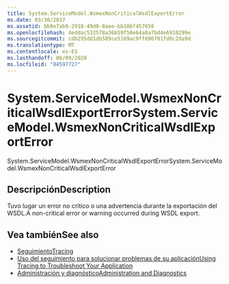 ```yaml
---
title: System.ServiceModel.WsmexNonCriticalWsdlExportError
ms.date: 03/30/2017
ms.assetid: bb0e7ab9-2918-49d8-8aee-bb186f457658
ms.openlocfilehash: 4eddac532578a36b59f50e64a8a7bd4e6910299e
ms.sourcegitcommit: cdb295dd1db589ce5169ac9ff096f01fd0c2da9d
ms.translationtype: MT
ms.contentlocale: es-ES
ms.lasthandoff: 06/09/2020
ms.locfileid: "84597727"
---
```

# <a name="systemservicemodelwsmexnoncriticalwsdlexporterror"></a><span data-ttu-id="cfd92-102">System.ServiceModel.WsmexNonCriticalWsdlExportError</span><span class="sxs-lookup"><span data-stu-id="cfd92-102">System.ServiceModel.WsmexNonCriticalWsdlExportError</span></span>
<span data-ttu-id="cfd92-103">System.ServiceModel.WsmexNonCriticalWsdlExportError</span><span class="sxs-lookup"><span data-stu-id="cfd92-103">System.ServiceModel.WsmexNonCriticalWsdlExportError</span></span>  
  
## <a name="description"></a><span data-ttu-id="cfd92-104">Descripción</span><span class="sxs-lookup"><span data-stu-id="cfd92-104">Description</span></span>  
 <span data-ttu-id="cfd92-105">Tuvo lugar un error no crítico o una advertencia durante la exportación del WSDL.</span><span class="sxs-lookup"><span data-stu-id="cfd92-105">A non-critical error or warning occurred during WSDL export.</span></span>  
  
## <a name="see-also"></a><span data-ttu-id="cfd92-106">Vea también</span><span class="sxs-lookup"><span data-stu-id="cfd92-106">See also</span></span>

- [<span data-ttu-id="cfd92-107">Seguimiento</span><span class="sxs-lookup"><span data-stu-id="cfd92-107">Tracing</span></span>](index.md)
- [<span data-ttu-id="cfd92-108">Uso del seguimiento para solucionar problemas de su aplicación</span><span class="sxs-lookup"><span data-stu-id="cfd92-108">Using Tracing to Troubleshoot Your Application</span></span>](using-tracing-to-troubleshoot-your-application.md)
- [<span data-ttu-id="cfd92-109">Administración y diagnóstico</span><span class="sxs-lookup"><span data-stu-id="cfd92-109">Administration and Diagnostics</span></span>](../index.md)
